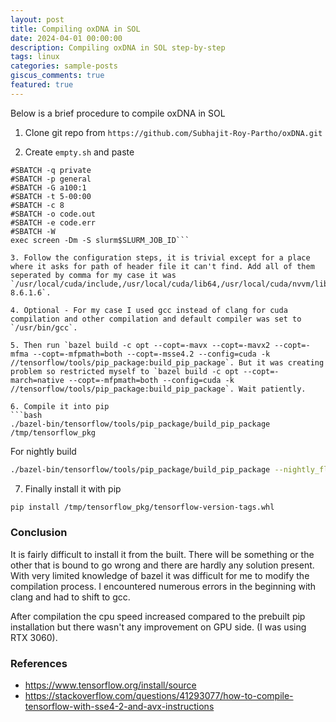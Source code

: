 ```yaml
---
layout: post
title: Compiling oxDNA in SOL
date: 2024-04-01 00:00:00
description: Compiling oxDNA in SOL step-by-step 
tags: linux
categories: sample-posts
giscus_comments: true
featured: true
---
```


Below is a brief procedure to compile oxDNA in SOL 

1. Clone git repo from `https://github.com/Subhajit-Roy-Partho/oxDNA.git`

2. Create `empty.sh` and paste 
```#!/bin/sh
#SBATCH -q private
#SBATCH -p general
#SBATCH -G a100:1
#SBATCH -t 5-00:00
#SBATCH -c 8
#SBATCH -o code.out
#SBATCH -e code.err
#SBATCH -W
exec screen -Dm -S slurm$SLURM_JOB_ID```

3. Follow the configuration steps, it is trivial except for a place where it asks for path of header file it can't find. Add all of them seperated by comma for my case it was `/usr/local/cuda/include,/usr/local/cuda/lib64,/usr/local/cuda/nvvm/lib64,/usr/local/cuda/bin,/usr/,/usr/local/TensorRT-8.6.1.6`.

4. Optional - For my case I used gcc instead of clang for cuda compilation and other compilation and default compiler was set to `/usr/bin/gcc`.

5. Then run `bazel build -c opt --copt=-mavx --copt=-mavx2 --copt=-mfma --copt=-mfpmath=both --copt=-msse4.2 --config=cuda -k //tensorflow/tools/pip_package:build_pip_package`. But it was creating problem so restricted myself to `bazel build -c opt --copt=-march=native --copt=-mfpmath=both --config=cuda -k //tensorflow/tools/pip_package:build_pip_package`. Wait patiently.

6. Compile it into pip
```bash
./bazel-bin/tensorflow/tools/pip_package/build_pip_package /tmp/tensorflow_pkg
```

For nightly build
```bash
./bazel-bin/tensorflow/tools/pip_package/build_pip_package --nightly_flag /tmp/tensorflow_pkg
```

7. Finally install it with pip
```bash
pip install /tmp/tensorflow_pkg/tensorflow-version-tags.whl
```

### Conclusion

It is fairly difficult to install it from the built. There will be something or the other that is bound to go wrong and there are hardly any solution present. With very limited knowledge of bazel it was difficult for me to modify the compilation process. I encountered numerous errors in the beginning with clang and had to shift to gcc.

After compilation the cpu speed increased compared to the prebuilt pip installation but there wasn't any improvement on GPU side. (I was using RTX 3060).

### References

- https://www.tensorflow.org/install/source
- https://stackoverflow.com/questions/41293077/how-to-compile-tensorflow-with-sse4-2-and-avx-instructions